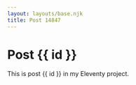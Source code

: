 ```yaml
---
layout: layouts/base.njk
title: Post 14847
---
```


# Post {{ id }}

This is post {{ id }} in my Eleventy project.
